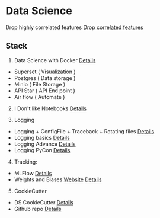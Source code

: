# Data Science

Drop highly correlated features
[Drop correlated features](https://chrisalbon.com/machine_learning/feature_selection/drop_highly_correlated_features/)

## Stack

1. Data Science with Docker [Details](https://www.youtube.com/watch?v=bl1XSZy11vQ)

* Superset ( Visualization )
* Postgres ( Data storage )
* Minio ( File Storage )
* API Star ( API End point )
* Air flow ( Automate )

2. I Don't like Notebooks [Details](https://www.youtube.com/watch?v=7jiPeIFXb6U)

3. Logging

* Logging + ConfigFile + Traceback + Rotating files [Details](https://www.youtube.com/watch?v=p0A4CV4MWd0)
* Logging basics [Details](https://www.youtube.com/watch?v=-ARI4Cz-awo)
* Logging Advance [Details](https://www.youtube.com/watch?v=jxmzY9soFXg)
* Logging PyCon [Details](https://www.youtube.com/watch?v=DxZ5WEo4hvU)

4. Tracking:

* MLFlow [Details](https://github.com/mlflow/mlflow)
* Weights and Biases [Website](https://www.wandb.com/) [Details](https://github.com/wandb)

5. CookieCutter
* DS CookieCutter [Details](https://drivendata.github.io/cookiecutter-data-science/)
* Github repo [Details](https://github.com/drivendata/cookiecutter-data-science)